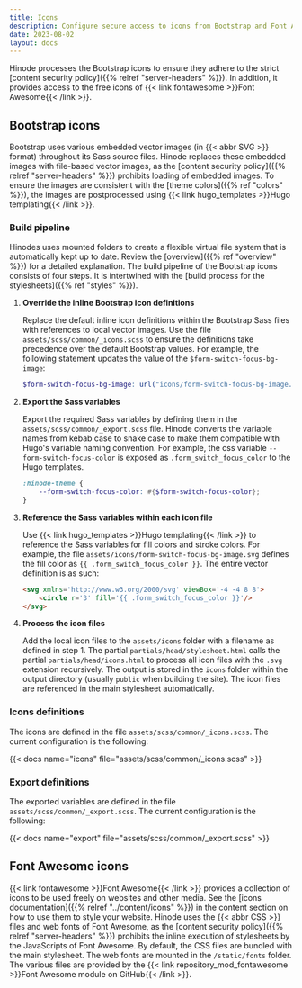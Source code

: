 ```yaml
---
title: Icons
description: Configure secure access to icons from Bootstrap and Font Awesome.
date: 2023-08-02
layout: docs
---
```


Hinode processes the Bootstrap icons to ensure they adhere to the strict [content security policy]({{% relref "server-headers" %}}). In addition, it provides access to the free icons of {{< link fontawesome >}}Font Awesome{{< /link >}}.

## Bootstrap icons

Bootstrap uses various embedded vector images (in {{< abbr SVG >}} format) throughout its Sass source files. Hinode replaces these embedded images with file-based vector images, as the [content security policy]({{% relref "server-headers" %}}) prohibits loading of embedded images. To ensure the images are consistent with the [theme colors]({{% ref "colors" %}}), the images are postprocessed using {{< link hugo_templates >}}Hugo templating{{< /link >}}.

### Build pipeline

Hinodes uses mounted folders to create a flexible virtual file system that is automatically kept up to date. Review the [overview]({{% ref "overview" %}}) for a detailed explanation. The build pipeline of the Bootstrap icons consists of four steps. It is intertwined with the [build process for the stylesheets]({{% ref "styles" %}}).

1. **Override the inline Bootstrap icon definitions**

   Replace the default inline icon definitions within the Bootstrap Sass files with references to local vector images. Use the file `assets/scss/common/_icons.scss` to ensure the definitions take precedence over the default Bootstrap values. For example, the following statement updates the value of the `$form-switch-focus-bg-image`:

   ```scss
   $form-switch-focus-bg-image: url("icons/form-switch-focus-bg-image.svg") !default;
   ```

2. **Export the Sass variables**

   Export the required Sass variables by defining them in the `assets/scss/common/_export.scss` file. Hinode converts the variable names from kebab case to snake case to make them compatible with Hugo's variable naming convention. For example, the css variable `--form-switch-focus-color` is exposed as `.form_switch_focus_color` to the Hugo templates.

   ```scss
   :hinode-theme {
       --form-switch-focus-color: #{$form-switch-focus-color};
   }
   ```

3. **Reference the Sass variables within each icon file**

   Use {{< link hugo_templates >}}Hugo templating{{< /link >}} to reference the Sass variables for fill colors and stroke colors. For example, the file `assets/icons/form-switch-focus-bg-image.svg` defines the fill color as `{{ .form_switch_focus_color }}`. The entire vector definition is as such:

   ```html
   <svg xmlns='http://www.w3.org/2000/svg' viewBox='-4 -4 8 8'>
       <circle r='3' fill='{{ .form_switch_focus_color }}'/>
   </svg>
   ```

4. **Process the icon files**

   Add the local icon files to the `assets/icons` folder with a filename as defined in step 1. The partial `partials/head/stylesheet.html` calls the partial `partials/head/icons.html` to process all icon files with the `.svg` extension recursively. The output is stored in the `icons` folder within the output directory (usually `public` when building the site). The icon files are referenced in the main stylesheet automatically.

### Icons definitions

The icons are defined in the file `assets/scss/common/_icons.scss`. The current configuration is the following:

{{< docs name="icons" file="assets/scss/common/_icons.scss" >}}

### Export definitions

The exported variables are defined in the file `assets/scss/common/_export.scss`. The current configuration is the following:

{{< docs name="export" file="assets/scss/common/_export.scss" >}}

## Font Awesome icons

{{< link fontawesome >}}Font Awesome{{< /link >}} provides a collection of icons to be used freely on websites and other media. See the [icons documentation]({{% relref "../content/icons" %}}) in the content section on how to use them to style your website. Hinode uses the {{< abbr CSS >}} files and web fonts of Font Awesome, as the [content security policy]({{% relref "server-headers" %}}) prohibits the inline execution of stylesheets by the JavaScripts of Font Awesome. By default, the CSS files are bundled with the main stylesheet. The web fonts are mounted in the `/static/fonts` folder. The various files are provided by the {{< link repository_mod_fontawesome >}}Font Awesome module on GitHub{{< /link >}}.
